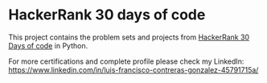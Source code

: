 # HackerRank 30 days of code

This project contains the problem sets and projects from [HackerRank 30 Days of code](https://www.hackerrank.com/domains/tutorials/30-days-of-code) in Python.

For more certifications and complete profile please check my LinkedIn: https://www.linkedin.com/in/luis-francisco-contreras-gonzalez-45791715a/